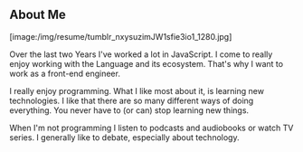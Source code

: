 ## About Me

[image:/img/resume/tumblr_nxysuzimJW1sfie3io1_1280.jpg]

Over the last two Years I've worked a lot in JavaScript. I come to really enjoy working with the Language and its ecosystem. That's why I want to work as a front-end engineer.

 I really enjoy programming. What I like most about it, is learning new technologies. I like that there are so many different ways of doing everything. You never have to (or can) stop learning new things.

When I'm not programming I listen to podcasts and audiobooks or watch TV series. I generally like to debate, especially about technology.

